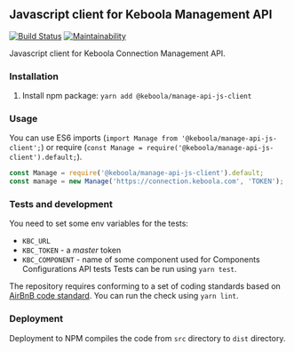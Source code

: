 ## Javascript client for Keboola Management API

[![Build Status](https://travis-ci.org/keboola/manage-api-js-client.svg?branch=master)](https://travis-ci.com/keboola/manage-api-js-client)
[![Maintainability](https://api.codeclimate.com/v1/badges/9f01593c5e780c783618/maintainability)](https://codeclimate.com/github/keboola/manage-api-js-client/maintainability)

Javascript client for Keboola Connection Management API. 

### Installation

1. Install npm package: `yarn add @keboola/manage-api-js-client`


### Usage

You can use ES6 imports (`import Manage from '@keboola/manage-api-js-client';`) or require (`const Manage = require('@keboola/manage-api-js-client').default;`).

```javascript
const Manage = require('@keboola/manage-api-js-client').default;
const manage = new Manage('https://connection.keboola.com', 'TOKEN');


```


### Tests and development

You need to set some env variables for the tests:
- `KBC_URL`
- `KBC_TOKEN` - a *master* token
- `KBC_COMPONENT` - name of some component used for Components Configurations API tests
Tests can be run using `yarn test`.

The repository requires conforming to a set of coding standards based on [AirBnB code standard](https://github.com/airbnb/javascript). You can run the check using `yarn lint`.

### Deployment

Deployment to NPM compiles the code from `src` directory to `dist` directory.
